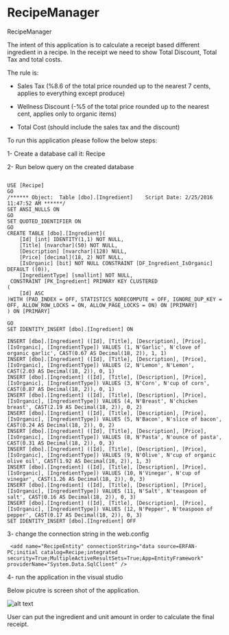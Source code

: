 # RecipeManager
RecipeManager

The intent of this application is to calculate a receipt based different ingredient in a recipe.
In the receipt we need to show Total Discount, Total Tax and total costs.

The rule is:

- Sales Tax (%8.6 of the total price rounded up to the nearest 7 cents, applies to everything except produce)

- Wellness Discount (-%5 of the total price rounded up to the nearest cent, applies only to organic items)

- Total Cost (should include the sales tax and the discount)

To run this application please follow the below steps:

1-	Create a database call it: Recipe


2-	Run below query on the created database

```

USE [Recipe]
GO
/****** Object:  Table [dbo].[Ingredient]    Script Date: 2/25/2016 11:47:52 AM ******/
SET ANSI_NULLS ON
GO
SET QUOTED_IDENTIFIER ON
GO
CREATE TABLE [dbo].[Ingredient](
	[Id] [int] IDENTITY(1,1) NOT NULL,
	[Title] [nvarchar](50) NOT NULL,
	[Description] [nvarchar](128) NULL,
	[Price] [decimal](18, 2) NOT NULL,
	[IsOrganic] [bit] NOT NULL CONSTRAINT [DF_Ingredient_IsOrganic]  DEFAULT ((0)),
	[IngredientType] [smallint] NOT NULL,
 CONSTRAINT [PK_Ingredient] PRIMARY KEY CLUSTERED 
(
	[Id] ASC
)WITH (PAD_INDEX = OFF, STATISTICS_NORECOMPUTE = OFF, IGNORE_DUP_KEY = OFF, ALLOW_ROW_LOCKS = ON, ALLOW_PAGE_LOCKS = ON) ON [PRIMARY]
) ON [PRIMARY]

GO
SET IDENTITY_INSERT [dbo].[Ingredient] ON 

INSERT [dbo].[Ingredient] ([Id], [Title], [Description], [Price], [IsOrganic], [IngredientType]) VALUES (1, N'Garlic', N'clove of organic garlic', CAST(0.67 AS Decimal(18, 2)), 1, 1)
INSERT [dbo].[Ingredient] ([Id], [Title], [Description], [Price], [IsOrganic], [IngredientType]) VALUES (2, N'Lemon', N'Lemon', CAST(2.03 AS Decimal(18, 2)), 0, 1)
INSERT [dbo].[Ingredient] ([Id], [Title], [Description], [Price], [IsOrganic], [IngredientType]) VALUES (3, N'Corn', N'cup of corn', CAST(0.87 AS Decimal(18, 2)), 0, 1)
INSERT [dbo].[Ingredient] ([Id], [Title], [Description], [Price], [IsOrganic], [IngredientType]) VALUES (4, N'Breast', N'chicken breast', CAST(2.19 AS Decimal(18, 2)), 0, 2)
INSERT [dbo].[Ingredient] ([Id], [Title], [Description], [Price], [IsOrganic], [IngredientType]) VALUES (5, N'Bacon', N'slice of bacon', CAST(0.24 AS Decimal(18, 2)), 0, 2)
INSERT [dbo].[Ingredient] ([Id], [Title], [Description], [Price], [IsOrganic], [IngredientType]) VALUES (8, N'Pasta', N'ounce of pasta', CAST(0.31 AS Decimal(18, 2)), 0, 3)
INSERT [dbo].[Ingredient] ([Id], [Title], [Description], [Price], [IsOrganic], [IngredientType]) VALUES (9, N'Olive', N'cup of organic olive oil', CAST(1.92 AS Decimal(18, 2)), 1, 3)
INSERT [dbo].[Ingredient] ([Id], [Title], [Description], [Price], [IsOrganic], [IngredientType]) VALUES (10, N'Vinegar', N'cup of vinegar', CAST(1.26 AS Decimal(18, 2)), 0, 3)
INSERT [dbo].[Ingredient] ([Id], [Title], [Description], [Price], [IsOrganic], [IngredientType]) VALUES (11, N'Salt', N'teaspoon of salt', CAST(0.16 AS Decimal(18, 2)), 0, 3)
INSERT [dbo].[Ingredient] ([Id], [Title], [Description], [Price], [IsOrganic], [IngredientType]) VALUES (12, N'Pepper', N'teaspoon of pepper', CAST(0.17 AS Decimal(18, 2)), 0, 3)
SET IDENTITY_INSERT [dbo].[Ingredient] OFF

```

3- change the connection string in the web.config

```
 <add name="RecipeEntity" connectionString="data source=ERFAN-PC;initial catalog=Recipe;integrated security=True;MultipleActiveResultSets=True;App=EntityFramework" providerName="System.Data.SqlClient" />
```


4- run the application in the visual studio

Below picutre is screen shot of the application.

![alt text](http://s18.postimg.org/jifczwzk9/image.png "Logo Title Text 1")

User can put the ingredient  and unit amount in order to calculate the final receipt.





